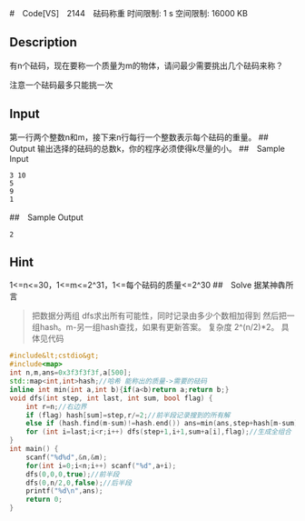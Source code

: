 #　Code[VS]　2144　砝码称重
时间限制: 1 s 空间限制: 16000 KB
## Description
有n个砝码，现在要称一个质量为m的物体，请问最少需要挑出几个砝码来称？

注意一个砝码最多只能挑一次
## Input
第一行两个整数n和m，接下来n行每行一个整数表示每个砝码的重量。
##　Output
输出选择的砝码的总数k，你的程序必须使得k尽量的小。
##　Sample Input
```
3 10
5
9
1
```
##　Sample Output
```
2
```
## Hint
1&lt;=n&lt;=30，1&lt;=m&lt;=2^31，1&lt;=每个砝码的质量&lt;=2^30
##　Solve
据某神犇所言
>把数据分两组 dfs求出所有可能性，同时记录由多少个数相加得到
然后把一组hash。m-另一组hash查找，如果有更新答案。
复杂度 2^(n/2)*2。
具体见代码

```cpp
#include&lt;cstdio&gt;
#include<map>
int n,m,ans=0x3f3f3f3f,a[500];
std::map<int,int>hash;//哈希 能称出的质量->需要的砝码
inline int min(int a,int b){if(a<b)return a;return b;}
void dfs(int step, int last, int sum, bool flag) {
	int r=n;//右边界
	if (flag) hash[sum]=step,r/=2;//前半段记录搜到的所有解
	else if (hash.find(m-sum)!=hash.end()) ans=min(ans,step+hash[m-sum]);//后半段如果能跟前半段的结果组成目标质量就更新答案
	for (int i=last;i<r;i++) dfs(step+1,i+1,sum+a[i],flag);//生成全组合
}
int main() {
	scanf("%d%d",&n,&m);
	for(int i=0;i<n;i++) scanf("%d",a+i);
	dfs(0,0,0,true);//前半段
	dfs(0,n/2,0,false);//后半段
	printf("%d\n",ans);
    return 0;
}
```